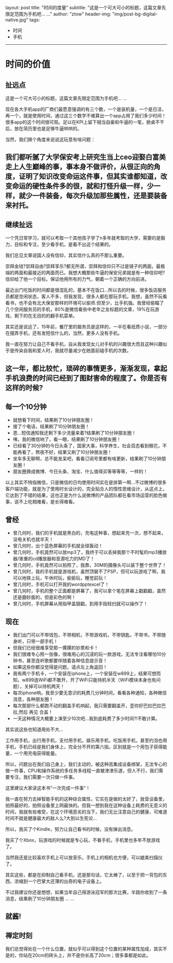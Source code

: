 layout: post
title: "时间的度量”
subtitle: "这是一个可大可小的标题，这篇文章先限定范围为手机吧… …"
author: "ztow"
header-img: "img/post-bg-digital-native.jpg"
tags:
  - 时间
  - 手机
---

# 时间的价值

## 扯远点
这是一个可大可小的标题，这篇文章先限定范围为手机吧… …

现在各大手机app的厂商们最愿意强调的有三个数，一个是装机量，一个是日活，再一个，就是使用时间，通过这三个数字不难算出一个app占用了我们多少时间！很多app的这个时间很可观。足以在KPI上留下相当自豪和牛逼的一笔，掀桌不干后，放在简历里也是足够牛逼哄哄的。

当然，我们换个角度来说说这玩意有啥问题：

我们都听腻了大学保安考上研究生当上ceo迎娶白富美走上人生巅峰的事，事本身不做评价，从很正向的角度，证明了知识改变命运这件事，但其实谁都知道，改变命运的硬性条件多的很，就和打怪升级一样，少一样，就少一件装备，每次升级加那些属性，还是要装备来衬托。
---- 
## 继续扯远
一个凭日常学习，就可以考取一个其他孩子学了n多年就考取的大学，需要的是毅力，目标和专注，至少看手机，是看不出这个结果的。

我们总见文章说国人没有信仰，其实信什么真的不那么重要。

崇拜金钱?崇拜自由?崇拜享乐?都无所谓，崇拜和信仰只不过是镜子的两面，最极端的两面和最接近的两面而已。我想大概那些牛逼的保安兄弟就是有一种信仰吧?信仰给了他一个目标。保证他用所有的力气，朝着一个正确的方向前进。

最近出门吃饭的时间都是很混乱的，基本不在饭口...所以去的时候，很多饭店服务员都是空闲状态，客人不多，但我发现，很多人都在那玩手机，我想，虽然不玩看看书，也不会有北大保安那样的环境可以偷师.但至少，比手机强。我曾经偷瞄了几个空闲服务员的手机，80%是微信看些中老年之友标题的文章，19%在玩游戏，剩下的在无目的的翻手机菜单。

其实还是说远了，15年前，餐厅里的服务员是这样的，一半在看纸质小说，一部分在摆弄手机，还有发短信什么的，当然，更多人没有手机。

我一直在努力让自己不看手机，自从我发现女儿对手机的兴趣很大而且这种兴趣似乎是传染自我和爱人时，我就尽量减少在她面前碰手机的次数。

这一年，都比较忙，琐碎的事情更多，渐渐发现，拿起手机浪费的时间已经到了图财害命的程度了。你是否有这样的时候?
---- 
## 每一个10分钟
- 就想看下时间，结果刷了10分钟朋友圈！
- 接了个电话，结果刷了10分钟朋友圈！
- 恩...短信通知我还剩下多少流量来着?结果刷了10分钟朋友圈！
- 咦，我的微信响了，看一眼，结果刷了10分钟朋友圈！
- 已经看了30分钟的今日头条了，国家大事，科学养生，社会百态看到眼花，不能再看了，熬夜不好，结果又刷了10分钟朋友圈！
- 坐车多无聊啊，总不能发呆吧，看看订阅号里都有啥更新，结果刷了10分钟朋友圈！
- 朋友圈换成微博、今日头条、淘宝、什么值得买等等等等，一样的！

以上其实不特指微信，只是微信的日均使用时间实在是排第一啊…不过微博的很多客户端功能，就是为了使用时长设计的，完全贴合人的惰性思维设计，从这点上，它达到了不错的结果，这也正是为什么说微博的产品团队都在看市场运营的脸色做事，说不上吃相难看，是长得难看。

## 曾经
- 曾几何时，我们的手机就是黑白的，充电这种事，想起来充一次，想不起来，没电关机也就半天！
- 曾几何时，出个蓝色屏幕的手机就全球轰动！
- 曾几何时，手机竟然可以放mp3了，我终于可以丢掉我那个不时髦的mp3播放器/笨重的cd播放器和音源吃力的MD了！
- 曾几何时，手机竟然可以拍照了，我靠，30M的摄像头可以装下整个世界了！
- 曾几何时，我的手机就是游戏机，虽然顶替不了PSP，但可以玩游戏了啊，我可以地铁上玩，午休时玩，偷偷玩，睡觉前玩！
- 曾几何时，手机可以打开我的wordpptexcel了！
- 曾几何时，手机的整个正面都是屏幕了，我可以拿个笔在屏幕上戳戳戳，虽然还是磨砂面的，但是彩色的啊！
- 曾几何时，手机屏幕从用指甲盖狠戳，到用手指轻扫就可以操作了！
## 现在
- 我们出门可以不带钱包，不带相机，不带游戏机，不带钥匙，不带书，不带随身听，只带一部手机！
- 但我们已经很难享受那一摞摞的钞票和卡！
- 我们很难专心照一张像，很难用心的沉浸的玩一款游戏，无法专注看哪怕10分钟书，甚至连听歌都要伴随着各种信息提示音！
- 如果这些你都没觉得是问题，请点左上角返回！
- 我有两个手机卡，一个安装在iphone上，一个安装在w899上，结果可想而知，w899连WiFi都不敢开，开了WiFi只能待机半天（WiFi模块本身也有问题），关掉可以待机两天！
- 每次iphone响，我至少要无意识的耗费几分钟时间，看看各种通知，各种微信消息，各种朋友圈！
- 每次那部什么都跑不动的翻盖手机响起，我只需要翻盖开，歪你好巴拉巴拉巴拉,然后 再见 合盖！
- 一天这种情况大概要上演至少10次吧...我到底耗费了多少时间?!不敢计算。

其实说这些也知道用处不大…

工作用手机，出行用手机，支付用手机，娱乐用手机，吃饭用手机，甚至约泡也用手机，手机已经是我们身体上，完全分不开的第六指，区别就是一个用包子获得能量，一个用充电获得能量。

所以，问题出在我们自己身上，我们主动的，被这种高集成设备绑架，无法专心的做一件事，CPU和操作系统的多任务多线程一直被津津乐道，但人不行，我们需要专注，我们需要一次只做一件事。

这里建议大家读这本书”一次完成一件事”！

我一直在努力去掉智能手机的这种综合属性，它实在是做的太好了，放音设备里，拍照最好的，拍照设备里上网最快的。但我一想到我在这种设备上耗费的无意义的时间，我就有些难受，在这个环境恶劣的当下，我们无比注意自己的健康，可难道时间不就是健康最大的敌人么?大到以生死论...

所以，我买了个Kindle，努力让自己看书的时候，没有弹出消息。

我买了个Xbox，玩游戏的时候就是专心玩，不看手机，手机里也多年不放游戏了。

当然我还是比较喜欢手机上可以放音乐，手机上的相机也方便，可以媲美扫描仪了。

其实这些，都是在抑制自己看手机，还是那句话，它太棒了，以至于把一背包的东西，浓缩到一个巴掌大还薄的出奇的电子设备上。

不过我建议你还是想想，如果当年自己得游泳冠军的那次比赛，半路你收到了一条消息，结果刷了10分钟朋友圈 … …

就酱!
---- 
## 禅定时刻
我们总觉得处在一个什么位置，就似乎可以得到这个位置的某种属性加成，其实不是的，你站在20cm的砖头上，并不是你长高了20cm；很多事都是如此。